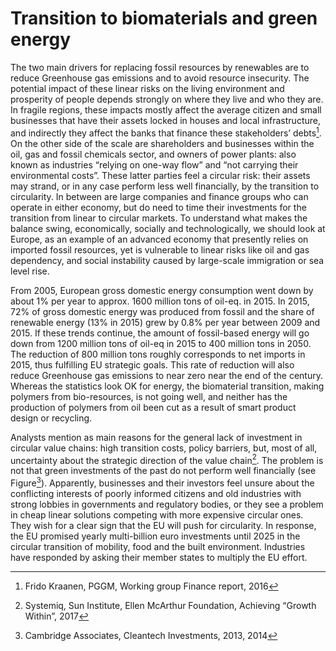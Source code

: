 # Transition to biomaterials and green energy

The two main drivers for replacing fossil resources by renewables are to reduce Greenhouse gas
emissions and to avoid resource insecurity. The potential impact of these linear risks on the living
environment and prosperity of people depends strongly on where they live and who they are. In fragile
regions, these impacts mostly affect the average citizen and small businesses that have their assets
locked in houses and local infrastructure, and indirectly they affect the banks that finance these
stakeholders’ debts[^1]. On the other side of the scale are shareholders and businesses within the oil, gas
and fossil chemicals sector, and owners of power plants: also known as industries “relying on one-way
flow” and “not carrying their environmental costs”. These latter parties feel a circular risk: their assets
may strand, or in any case perform less well financially, by the transition to circularity. In between are
large companies and finance groups who can operate in either economy, but do need to time their
investments for the transition from linear to circular markets. To understand what makes the balance
swing, economically, socially and technologically, we should look at Europe, as an example of an
advanced economy that presently relies on imported fossil resources, yet is vulnerable to linear risks
like oil and gas dependency, and social instability caused by large-scale immigration or sea level rise.

From 2005, European gross domestic energy consumption went down by about 1% per year to approx.
1600 million tons of oil-eq. in 2015. In 2015, 72% of gross domestic energy was produced from fossil
and the share of renewable energy (13% in 2015) grew by 0.8% per year between 2009 and 2015. If
these trends continue, the amount of fossil-based energy will go down from 1200 million tons of oil-eq
in 2015 to 400 million tons in 2050. The reduction of 800 million tons roughly corresponds to net
imports in 2015, thus fulfilling EU strategic goals. This rate of reduction will also reduce Greenhouse
gas emissions to near zero near the end of the century. Whereas the statistics look OK for energy, the
biomaterial transition, making polymers from bio-resources, is not going well, and neither has the
production of polymers from oil been cut as a result of smart product design or recycling.

Analysts mention as main reasons for the general
lack of investment in circular value chains: high
transition costs, policy barriers, but, most of all,
uncertainty about the strategic direction of the
value chain[^2]. The problem is not that green
investments of the past do not perform well
financially (see Figure[^3]). Apparently, businesses
and their investors feel unsure about the
conflicting interests of poorly informed citizens
and old industries with strong lobbies in
governments and regulatory bodies, or they see a
problem in cheap linear solutions competing with
more expensive circular ones. They wish for a
clear sign that the EU will push for circularity. In
response, the EU promised yearly multi-billion euro investments until 2025 in the circular transition of
mobility, food and the built environment. Industries have responded by asking their member states to
multiply the EU effort.

[^1]: Frido Kraanen, PGGM, Working group Finance report, 2016
[^2]: Systemiq, Sun Institute, Ellen McArthur Foundation, Achieving “Growth Within”, 2017
[^3]: Cambridge Associates, Cleantech Investments, 2013, 2014

